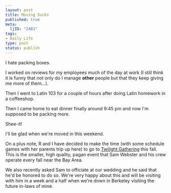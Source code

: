 ```yaml
--- 
layout: post
title: Moving Sucks
published: true
meta: 
  ljID: "2481"
tags: 
- Daily Life
type: post
status: publish
---
```

I hate packing boxes.

I worked on reviews for my employees much of the day at work (I still think it is funny that not only do I manage <b>other</b> people but that they keep giving me more of them...).

Then I went to Latin 103 for a couple of hours after doing Latin homework in a coffeeshop.

Then I came home to eat dinner finally around 9:45 pm and now I&apos;m supposed to be packing more.

Shee-it!

I&apos;ll be glad when we&apos;re moved in this weekend.

On a plus note, R and I have decided to make the time (with some schedule games with her parents trip up here) to go to <a href="http://www.twilightgathering.org">Twilight Gathering</a> this fall. This is the smaller, high quality, pagan event that Sam Webster and his crew operate every fall near the Bay Area. 

We also recently asked Sam to officiate at our wedding and he said that he&apos;d be honored to do so. We&apos;re very happy about this and will be visiting with him in a week and a half when we&apos;re down in Berkeley visiting the future in-laws of mine.
